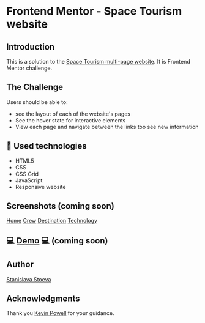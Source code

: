 # Frontend Mentor - Space Tourism website 

##  Introduction
This is a solution to the [Space Tourism multi-page website](https://www.frontendmentor.io/challenges/space-tourism-multipage-website-gRWj1URZ3). It is Frontend Mentor challenge.

## The Challenge
Users should be able to:
  * see the layout of each of the website's pages
  * See the hover state for interactive elements
  * View each page and navigate between the links too see new information

## :hammer: Used technologies
* HTML5
* CSS
* CSS Grid
* JavaScript
* Responsive website

## Screenshots  (coming soon)
[Home]()
[Crew]()
[Destination]()
[Technology]()

## :computer: [Demo]() :computer: (coming soon)

## Author
[Stanislava Stoeva](https://github.com/StasiS-web) 

## Acknowledgments
Thank you [Kevin Powell](https://scrimba.com/learn/spacetravel) for your guidance.